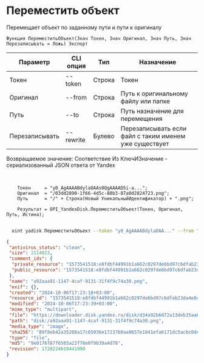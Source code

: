 ﻿---
sidebar_position: 9
---

# Переместить объект
 Перемещает объект по заданному пути и пути к оригиналу



`Функция ПереместитьОбъект(Знач Токен, Знач Оригинал, Знач Путь, Знач Перезаписывать = Ложь) Экспорт`

  | Параметр | CLI опция | Тип | Назначение |
  |-|-|-|-|
  | Токен | --token | Строка | Токен |
  | Оригинал | --from | Строка | Путь к оригинальному файлу или папке |
  | Путь | --to | Строка | Путь назначение для перемещения |
  | Перезаписывать | --rewrite | Булево | Перезаписывать если файл с таким именем уже существует |

  
  Возвращаемое значение:   Соответствие Из КлючИЗначение - сериализованный JSON ответа от Yandex

<br/>




```bsl title="Пример кода"
    Токен     = "y0_AgAAAABdylaOAAs0QgAAAAD5i-a...";
    Оригинал  = "/03dd2890-1f66-4d5c-80b3-87a0d2824723.png";
    Путь      = "/" + Строка(Новый УникальныйИдентификатор) + ".png";

    Результат = OPI_YandexDisk.ПереместитьОбъект(Токен, Оригинал, Путь, Истина);
```



```sh title="Пример команды CLI"
    
  oint yadisk ПереместитьОбъект --token "y0_AgAAAABdylaOAA..." --from "/Альпака.png" --to "/Тестовая папка/Альпака (Перемещенная).png" --rewrite %rewrite%

```

```json title="Результат"
{
 "antivirus_status": "clean",
 "size": 2114023,
 "comment_ids": {
  "private_resource": "1573541518:e8fdbf44991b1a662c0297de6bd97c6dfab23da4e8c2c57e05677927b505e826",
  "public_resource": "1573541518:e8fdbf44991b1a662c0297de6bd97c6dfab23da4e8c2c57e05677927b505e826"
 },
 "name": "a92aaa91-1147-4caf-9131-31f4f9c74a30.png",
 "exif": {},
 "created": "2024-10-06T17:23:18+03:00",
 "resource_id": "1573541518:e8fdbf44991b1a662c0297de6bd97c6dfab23da4e8c2c57e05677927b505e826",
 "modified": "2024-10-06T17:23:39+03:00",
 "mime_type": "multipart",
 "file": "https://downloader.disk.yandex.ru/disk/d34a92b6d72a13deb35aa6c4d43815e2ca57b58d4ee4975e661f1cb6ca492ad2/6702d5ab/gwThwhLBKYvLhQCNnqAHihVVz7ErQebVldoswZNJ8EZu6ft-neADkw8Jwv-02j2HwzPltvEmOSYv32VMUJrffg%3D%3D?uid=1573541518&filename=a92aaa91-1147-4caf-9131-31f4f9c74a30.png&disposition=attachment&hash=&limit=0&content_type=multipart&owner_uid=1573541518&fsize=2114023&hid=03d7263840468e281bd0b238a26e7d0d&media_type=image&tknv=v2&etag=9e0176f87f6565a22f78e0f9b39a4d78",
 "path": "disk:/a92aaa91-1147-4caf-9131-31f4f9c74a30.png",
 "media_type": "image",
 "sha256": "89f8eb42a35208a17c85036e17237b0aa0657e1841efa6171dc5acbc0dea9e18",
 "type": "file",
 "md5": "9e0176f87f6565a22f78e0f9b39a4d78",
 "revision": 1728224619441990
}
```
